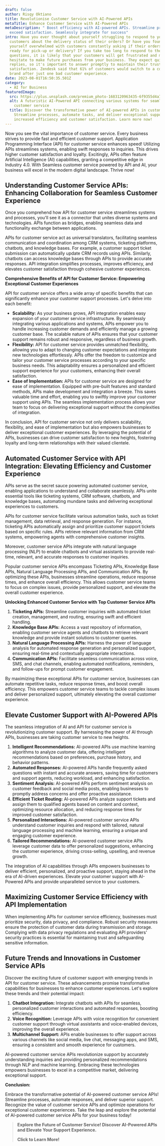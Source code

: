 ```yaml
---
draft: false
author: Risqy Oktiano
title: Revolutionise Customer Service with AI-Powered APIs
metaTitle: Enhance Customer Service with AI-Powered APIs
metaDescription: " Boost efficiency with AI-powered APIs. Streamline processes,
  exceed satisfaction. Seamlessly integrate for success"
intro: Have you ever thought about yourself struggling to respond to your
  customers about the delivery status of their orders? Or have you found
  yourself overwhelmed with customers constantly asking if their orders are
  ready for pick-up or delivery? If you take too long to respond to these
  questions, it is likely that your customers will get frustrated and might
  hesitate to make future purchases from your business. They expect quick
  replies, so it's important to answer promptly to maintain their trust and
  satisfaction. Zendesk said that 61% of customers would switch to a competing
  brand after just one bad customer experience.
date: 2023-08-01T16:50:35.501Z
category:
  - AI for Business
featuredImage:
  src: https://plus.unsplash.com/premium_photo-1683120963435-6f9355d4a776?ixlib=rb-4.0.3&ixid=M3wxMjA3fDB8MHxzZWFyY2h8MXx8YXJ0aWZpY2lhbCUyMGludGVsbGlnZW5jZXxlbnwwfHwwfHx8MA%3D%3D&auto=format&fit=crop&w=1000&q=60
  alt: A futuristic AI-Powered API connecting various systems for seamless
    customer service
  title: Discover the transformative power of AI-powered APIs in customer service.
    Streamline processes, automate tasks, and deliver exceptional support for
    increased efficiency and customer satisfaction. Learn more now!
---
```

Now you see the vital importance of customer service. Every business strives to provide fast and efficient customer support. Application Programming Interface (API) for customer service enhances speed! Utilizing APIs streamlines systems, enabling swift responses to inquiries. This drives higher customer satisfaction and loyalty. Excitingly, APIs often feature Artificial Intelligence (AI) capabilities, granting a competitive edge in Industry 4.0. With Seamless customer service powered by API and AI, your business will excel in the modern digital landscape. Thrive now!

## Understanding Customer Service APIs: Enhancing Collaboration for Seamless Customer Experience

Once you comprehend how API for customer service streamlines systems and processes, you'll see it as a connector that unites diverse systems and technologies. APIs function as bridges, enabling seamless data and functionality exchange between applications.

APIs for customer service act as universal translators, facilitating seamless communication and coordination among CRM systems, ticketing platforms, chatbots, and knowledge bases. For example, a customer support ticket submission can automatically update CRM records using APIs. Similarly, chatbots can access knowledge bases through APIs to provide accurate responses. API integration simplifies processes, improves efficiency, and elevates customer satisfaction through cohesive customer experiences.

**Comprehensive Benefits of API for Customer Service: Empowering Exceptional Customer Experiences**

API for customer service offers a wide array of specific benefits that can significantly enhance your customer support processes. Let's delve into each benefit:

* **Scalability:**
  As your business grows, API integration enables easy expansion of your customer service infrastructure. By seamlessly integrating various applications and systems, APIs empower you to handle increasing customer demands and efficiently manage a growing customer base. The scalable nature of APIs ensures that your customer support remains robust and responsive, regardless of business growth.
* **Flexibility:**
  API for customer service provides unmatched flexibility, allowing you to adapt to changing customer expectations and integrate new technologies effortlessly. APIs offer the freedom to customize and tailor your customer service processes according to your specific business needs. This adaptability ensures a personalized and efficient support experience for your customers, enhancing their overall satisfaction.
* **Ease of Implementation:**
  APIs for customer service are designed for ease of implementation. Equipped with pre-built features and standard methods, APIs make development and integration a breeze. This saves valuable time and effort, enabling you to swiftly improve your customer support using APIs. The seamless implementation process allows your team to focus on delivering exceptional support without the complexities of integration.

In conclusion, API for customer service not only delivers scalability, flexibility, and ease of implementation but also empowers businesses to deliver exceptional customer experiences. By leveraging the potential of APIs, businesses can drive customer satisfaction to new heights, fostering loyalty and long-term relationships with their valued clientele.

## Automated Customer Service with API Integration: Elevating Efficiency and Customer Experience

APIs serve as the secret sauce powering automated customer service, enabling applications to understand and collaborate seamlessly. APIs unite essential tools like ticketing systems, CRM software, chatbots, and knowledge bases, automating mundane tasks and delivering exceptional experiences to customers.

APIs for customer service facilitate various automation tasks, such as ticket management, data retrieval, and response generation. For instance, ticketing APIs automatically assign and prioritize customer support tickets based on specific rules. APIs retrieve relevant information from CRM systems, empowering agents with comprehensive customer insights.

Moreover, customer service APIs integrate with natural language processing (NLP) to enable chatbots and virtual assistants to provide real-time, relevant, and accurate responses to customer inquiries.

Popular customer service APIs encompass Ticketing APIs, Knowledge Base APIs, Natural Language Processing APIs, and Communication APIs. By optimizing these APIs, businesses streamline operations, reduce response times, and enhance overall efficiency. This allows customer service teams to focus on complex issues, provide personalized support, and elevate the overall customer experience.

**Unlocking Enhanced Customer Service with Top Customer Service APIs**

1. **Ticketing APIs:** Streamline customer inquiries with automated ticket creation, management, and routing, ensuring swift and efficient handling.
2. **Knowledge Base APIs:** Access a vast repository of information, enabling customer service agents and chatbots to retrieve relevant knowledge and provide instant solutions to customer queries.
3. **Natural Language Processing APIs:** Harness the power of language analysis for automated response generation and personalized support, ensuring real-time and contextually appropriate interactions.
4. **Communication APIs:** Facilitate seamless communication across voice, SMS, and chat channels, enabling automated notifications, reminders, and follow-ups for prompt customer engagement.

By maximizing these exceptional APIs for customer service, businesses can automate repetitive tasks, reduce response times, and boost overall efficiency. This empowers customer service teams to tackle complex issues and deliver personalized support, ultimately elevating the overall customer experience.

## **Elevate Customer Support with AI-Powered APIs**

The seamless integration of AI and API for customer service is revolutionizing customer support. By harnessing the power of AI through APIs, businesses are taking customer service to new heights.

1. **Intelligent Recommendations:** AI-powered APIs use machine learning algorithms to analyze customer data, offering intelligent recommendations based on preferences, purchase history, and behavior patterns.
2. **Automated Responses:** AI-powered APIs handle frequently asked questions with instant and accurate answers, saving time for customers and support agents, reducing workload, and enhancing satisfaction.
3. **Sentiment Analysis:** AI-powered APIs perform sentiment analysis on customer feedback and social media posts, enabling businesses to promptly address concerns and offer proactive assistance.
4. **Efficient Ticket Routing:** AI-powered APIs analyze support tickets and assign them to qualified agents based on content and context, optimizing resource allocation, and reducing response times for improved customer satisfaction.
5. **Personalized Interactions:** AI-powered customer service APIs understand customer inquiries and respond with tailored, natural language processing and machine learning, ensuring a unique and engaging customer experience.
6. **Tailored Recommendations:** AI-powered customer service APIs leverage customer data to offer personalized suggestions, enhancing the customer experience, driving cross-selling, upselling, and revenue growth.

The integration of AI capabilities through APIs empowers businesses to deliver efficient, personalized, and proactive support, staying ahead in the era of AI-driven experiences. Elevate your customer support with AI-Powered APIs and provide unparalleled service to your customers.

 <!--StartFragment-->

## **Maximizing Customer Service Efficiency with API Implementation**

When implementing APIs for customer service efficiency, businesses must prioritize security, data privacy, and compliance. Robust security measures ensure the protection of customer data during transmission and storage. Complying with data privacy regulations and evaluating API providers' security practices is essential for maintaining trust and safeguarding sensitive information.

## Future Trends and Innovations in Customer Service APIs

Discover the exciting future of customer support with emerging trends in API for customer service. These advancements promise transformative capabilities for businesses to enhance customer experiences. Let's explore these trends and their potential impact:

1. **Chatbot Integration:** Integrate chatbots with APIs for seamless, personalized customer interactions and automated responses, boosting efficiency.
2. **Voice Recognition:** Leverage APIs with voice recognition for convenient customer support through virtual assistants and voice-enabled devices, improving the overall experience.
3. **Multichannel Support:** APIs enable businesses to offer support across various channels like social media, live chat, messaging apps, and SMS, ensuring a consistent and smooth experience for customers.

AI-powered customer service APIs revolutionize support by accurately understanding inquiries and providing personalized recommendations through NLP and machine learning. Embracing these technologies empowers businesses to excel in a competitive market, delivering exceptional support.

**Conclusion:**

Embrace the transformative potential of AI-powered customer service APIs! Streamline processes, automate responses, and deliver superior support. Recognize the value of customer service APIs and optimize operations for exceptional customer experiences. Take the leap and explore the potential of AI-powered customer service APIs for your business today!

> **Explore the Future of Customer Service! Discover AI-Powered APIs and Elevate Your Support Experience.** 
>
> **Click to Learn More!**
